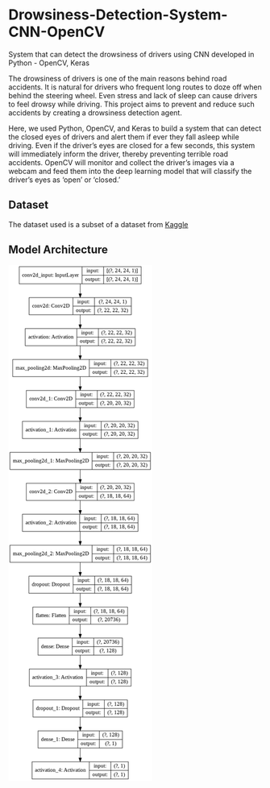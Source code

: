 # Drowsiness-Detection-System-CNN-OpenCV
System that can detect the drowsiness of drivers using CNN developed in Python - OpenCV, Keras

The drowsiness of drivers is one of the main reasons behind road accidents. It is natural for drivers who frequent long routes to doze off when behind the steering wheel. Even stress and lack of sleep can cause drivers to feel drowsy while driving. This project aims to prevent and reduce such accidents by creating a drowsiness detection agent.  

Here, we used Python, OpenCV, and Keras to build a system that can detect the closed eyes of drivers and alert them if ever they fall asleep while driving. Even if the driver’s eyes are closed for a few seconds, this system will immediately inform the driver, thereby preventing terrible road accidents. OpenCV will monitor and collect the driver’s images via a webcam and feed them into the deep learning model that will classify the driver’s eyes as ‘open’ or ‘closed.’

## Dataset
The dataset used is a subset of a dataset from [Kaggle](https://www.kaggle.com/serenaraju/yawn-eye-dataset-new)

## Model Architecture
![Model](model.png)
